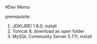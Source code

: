 #Dev Memo

prerequisite:
1. JDK(JRE) 1.8.0, install
2. Tomcat 8, download as open folder
3. MySQL Community Server 5.7.11, install
